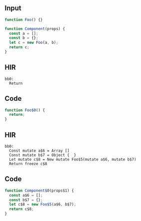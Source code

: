 
## Input

```javascript
function Foo() {}

function Component(props) {
  const a = [];
  const b = {};
  let c = new Foo(a, b);
  return c;
}

```

## HIR

```
bb0:
  Return
```

## Code

```javascript
function Foo$0() {
  return;
}

```
## HIR

```
bb0:
  Const mutate a$6 = Array []
  Const mutate b$7 = Object {  }
  Let mutate c$8 = New mutate Foo$5(mutate a$6, mutate b$7)
  Return freeze c$8
```

## Code

```javascript
function Component$0(props$1) {
  const a$6 = [];
  const b$7 = {};
  let c$8 = new Foo$5(a$6, b$7);
  return c$8;
}

```
      